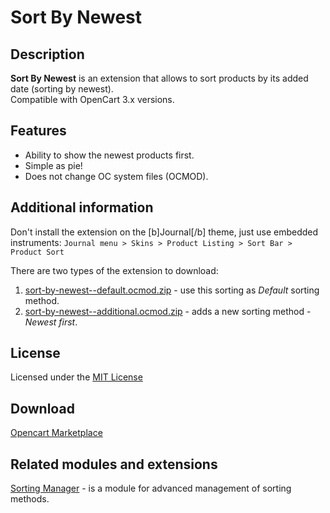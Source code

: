 # Sort By Newest

## Description
**Sort By Newest** is an extension that allows to sort products by its added date (sorting by newest).  
Compatible with OpenCart 3.x versions.

## Features
* Ability to show the newest products first.
* Simple as pie!
* Does not change OC system files (OCMOD).

## Additional information
Don't install the extension on the [b]Journal[/b] theme, just use embedded instruments:
```Journal menu > Skins > Product Listing > Sort Bar > Product Sort```

There are two types of the extension to download:
1. [sort-by-newest--default.ocmod.zip](../addons/default/zip/sort-by-newest--default.ocmod.zip) - use this sorting as *Default* sorting method.
2. [sort-by-newest--additional.ocmod.zip](../addons/additional/zip/sort-by-newest--additional.ocmod.zip) - adds a new sorting method - *Newest first*.


## License
Licensed under the [MIT License](https://raw.githubusercontent.com/ocmod-space/ocmod-sort-by-newest/main/LICENSE.txt)

## Download
[Opencart Marketplace](https://www.opencart.com/index.php?route=marketplace/extension/info&extension_id=33523)

## Related modules and extensions
[Sorting Manager](https://www.opencart.com/index.php?route=marketplace/extension/info&extension_id=38651) - is a module for advanced management of sorting methods.
